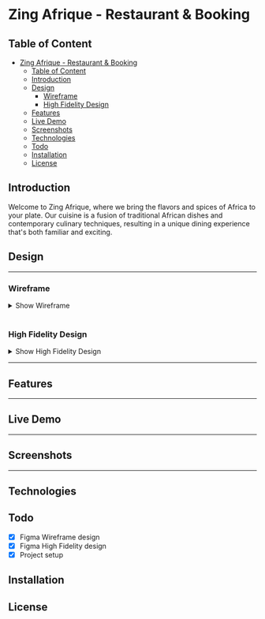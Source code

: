 # Zing Afrique - Restaurant & Booking

## Table of Content

- [Zing Afrique - Restaurant \& Booking](#zing-afrique---restaurant--booking)
  - [Table of Content](#table-of-content)
  - [Introduction](#introduction)
  - [Design](#design)
    - [Wireframe](#wireframe)
    - [High Fidelity Design](#high-fidelity-design)
  - [Features](#features)
  - [Live Demo](#live-demo)
  - [Screenshots](#screenshots)
  - [Technologies](#technologies)
  - [Todo](#todo)
  - [Installation](#installation)
  - [License](#license)

## Introduction

Welcome to Zing Afrique, where we bring the flavors and spices of Africa to your plate. Our cuisine is a fusion of traditional African dishes and contemporary culinary techniques, resulting in a unique dining experience that's both familiar and exciting.

## Design

---

### Wireframe

<details>
<summary>Show Wireframe</summary>

![Group 1](https://github.com/larrymiami/Zing-Afrique/assets/97871935/0ac4aeea-3882-4e16-8e61-e38e45127f7e)

</details>

<br />

### High Fidelity Design

<details>
<summary>Show High Fidelity Design</summary>

![Desktop - 2](https://github.com/azateser/little-lemon-finalProject/assets/97871935/75e473b0-15f3-4073-a64d-fbc8dc3193bf)

</details>

---

## Features

---

## Live Demo

---

## Screenshots

---

## Technologies

## Todo

- [x] Figma Wireframe design <br />
- [x] Figma High Fidelity design <br />
- [x] Project setup <br />

## Installation

## License
